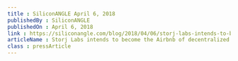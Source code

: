 ```yaml
---
title : SiliconANGLE April 6, 2018
publishedBy : SiliconANGLE
publishedOn : April 6, 2018
link : https://siliconangle.com/blog/2018/04/06/storj-labs-intends-to-become-the-airbnb-of-decentralized-cloud-storage-cubeconversations/
articleName : Storj Labs intends to become the Airbnb of decentralized cloud storage
class : pressArticle
---
```

